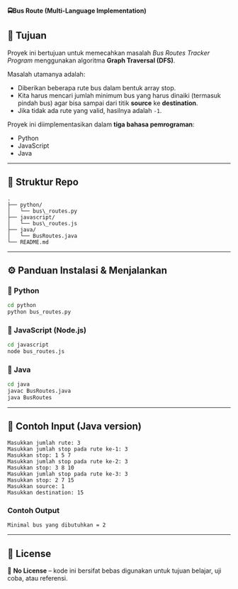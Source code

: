 **🚍Bus Route (Multi-Language Implementation)**

## 🎯 Tujuan

Proyek ini bertujuan untuk memecahkan masalah _Bus Routes Tracker Program_ menggunakan algoritma **Graph Traversal (DFS)**.  

Masalah utamanya adalah:  
- Diberikan beberapa rute bus dalam bentuk array stop.  
- Kita harus mencari jumlah minimum bus yang harus dinaiki (termasuk pindah bus) agar bisa sampai dari titik **source** ke **destination**.  
- Jika tidak ada rute yang valid, hasilnya adalah `-1`.  

Proyek ini diimplementasikan dalam **tiga bahasa pemrograman**:  
- Python  
- JavaScript  
- Java  

---

## 📂 Struktur Repo

```
.
├── python/
│   └── bus\_routes.py
├── javascript/
│   └── bus\_routes.js
├── java/
│   └── BusRoutes.java
└── README.md
```

---

## ⚙️ Panduan Instalasi & Menjalankan

### 🔹 Python
```bash
cd python
python bus_routes.py
```

### 🔹 JavaScript (Node.js)

```bash
cd javascript
node bus_routes.js
```

### 🔹 Java

```bash
cd java
javac BusRoutes.java
java BusRoutes
```

---

## 🧪 Contoh Input (Java version)

```
Masukkan jumlah rute: 3
Masukkan jumlah stop pada rute ke-1: 3
Masukkan stop: 1 5 7
Masukkan jumlah stop pada rute ke-2: 3
Masukkan stop: 3 8 10
Masukkan jumlah stop pada rute ke-3: 3
Masukkan stop: 2 7 15
Masukkan source: 1
Masukkan destination: 15
```

### Contoh Output

```
Minimal bus yang dibutuhkan = 2
```

---

## 📜 License
🚫 **No License** – kode ini bersifat bebas digunakan untuk tujuan belajar, uji coba, atau referensi.
